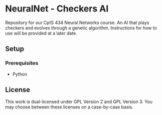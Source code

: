 # NeuralNet - Checkers AI
Repository for our CptS 434 Neural Networks course. An AI that plays checkers and evolves through a genetic algorithm. Instructions for how to use will be provided at a later date.

## Setup
### Prerequisites
* Python

## License
This work is dual-licensed under GPL Version 2 and GPL Version 3. You may choose between these licenses on a case-by-case basis.

